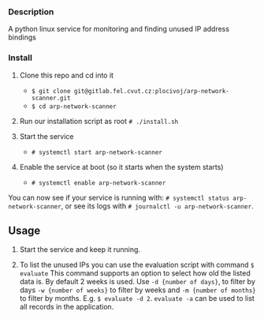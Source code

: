 ### Description

A python linux service for monitoring and finding unused IP address bindings

### Install

1. Clone this repo and cd into it
    - `$ git clone git@gitlab.fel.cvut.cz:plocivoj/arp-network-scanner.git`
    - `$ cd arp-network-scanner`

2. Run our installation script as root `# ./install.sh`

3. Start the service
    - `# systemctl start arp-network-scanner`

4. Enable the service at boot (so it starts when the system starts)
    - `# systemctl enable arp-network-scanner`

You can now see if your service is running with: `# systemctl status arp-network-scanner`, or see its logs with `# journalctl -u arp-network-scanner`.

## Usage

1. Start the service and keep it running.

2. To list the unused IPs you can use the evaluation script with command `$ evaluate` This command supports an option to select how old the listed data is. By default 2 weeks is used. Use `-d {number of days}`, to filter by days `-w {number of weeks}` to filter by weeks and `-m {number of months}` to filter by months. E.g. `$ evaluate -d 2`. `evaluate -a` can be used to list all records in the application.